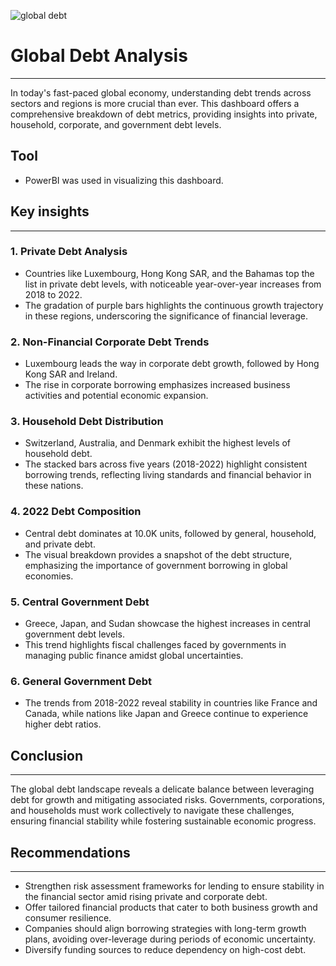 ![global debt](https://github.com/user-attachments/assets/f27959e5-edb3-4b5f-a3e1-2d4818984fa7)

# Global Debt Analysis
---
In today's fast-paced global economy, understanding debt trends across sectors and regions is more crucial than ever. This dashboard offers a comprehensive breakdown of debt metrics, providing insights into private, household, corporate, and government debt levels.
## Tool
- PowerBI was used in visualizing this dashboard.
## Key insights
---
### 1.	Private Debt Analysis
-	Countries like Luxembourg, Hong Kong SAR, and the Bahamas top the list in private debt levels, with noticeable year-over-year increases from 2018 to 2022.
-	The gradation of purple bars highlights the continuous growth trajectory in these regions, underscoring the significance of financial leverage.
### 2.	Non-Financial Corporate Debt Trends
-	Luxembourg leads the way in corporate debt growth, followed by Hong Kong SAR and Ireland.
-	The rise in corporate borrowing emphasizes increased business activities and potential economic expansion.
### 3.	Household Debt Distribution
-	Switzerland, Australia, and Denmark exhibit the highest levels of household debt.
-	The stacked bars across five years (2018-2022) highlight consistent borrowing trends, reflecting living standards and financial behavior in these nations.
### 4.	2022 Debt Composition
-	Central debt dominates at 10.0K units, followed by general, household, and private debt.
-	The visual breakdown provides a snapshot of the debt structure, emphasizing the importance of government borrowing in global economies.
### 5.	Central Government Debt
-	Greece, Japan, and Sudan showcase the highest increases in central government debt levels.
-	This trend highlights fiscal challenges faced by governments in managing public finance amidst global uncertainties.
### 6.	General Government Debt
-	The trends from 2018-2022 reveal stability in countries like France and Canada, while nations like Japan and Greece continue to experience higher debt ratios.
## Conclusion
---
The global debt landscape reveals a delicate balance between leveraging debt for growth and mitigating associated risks. Governments, corporations, and households must work collectively to navigate these challenges, ensuring financial stability while fostering sustainable economic progress.
## Recommendations
---
-	Strengthen risk assessment frameworks for lending to ensure stability in the financial sector amid rising private and corporate debt.
-	Offer tailored financial products that cater to both business growth and consumer resilience.
-	Companies should align borrowing strategies with long-term growth plans, avoiding over-leverage during periods of economic uncertainty.
-	Diversify funding sources to reduce dependency on high-cost debt.
